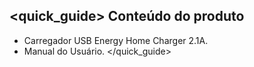 ## <quick_guide> Conteúdo do produto

* Carregador USB Energy Home Charger 2.1A.
* Manual do Usuário.
</quick_guide>
